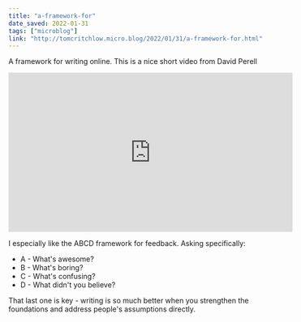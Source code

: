 ```yaml
---
title: "a-framework-for"
date_saved: 2022-01-31
tags: ["microblog"]
link: "http://tomcritchlow.micro.blog/2022/01/31/a-framework-for.html"
---
```

A framework for writing online. This is a nice short video from David Perell

<iframe width="560" height="315" src="https://www.youtube.com/embed/l0WdJuEvHO8" title="YouTube video player" frameborder="0" allow="accelerometer; autoplay; clipboard-write; encrypted-media; gyroscope; picture-in-picture" allowfullscreen></iframe>

I especially like the ABCD framework for feedback. Asking specifically:

* A - What's awesome?
* B - What's boring?
* C - What's confusing?
* D - What didn't you believe?

That last one is key - writing is so much better when you strengthen the foundations and address people's assumptions directly.
